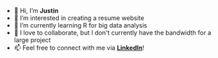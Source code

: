 - 👋 Hi, I’m **Justin**
- 👀 I’m interested in creating a resume website
- 🌱 I’m currently learning R for big data analysis
- 💞️ I love to collaborate, but I don't currently have the bandwidth for a large project
- 📫 Feel free to connect with me via **[LinkedIn](https://www.linkedin.com/in/justin-nedzesky/)**!

<!---
nedzeskyj/nedzeskyj is a ✨ special ✨ repository because its `README.md` (this file) appears on your GitHub profile.
You can click the Preview link to take a look at your changes.
--->
